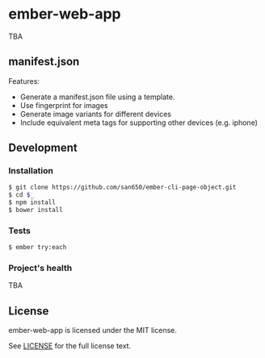 # ember-web-app

TBA

## manifest.json

Features:

* Generate a manifest.json file using a template.
* Use fingerprint for images
* Generate image variants for different devices
* Include equivalent meta tags for supporting other devices (e.g. iphone)

## Development

### Installation

```sh
$ git clone https://github.com/san650/ember-cli-page-object.git
$ cd $_
$ npm install
$ bower install
```

### Tests

```sh
$ ember try:each
```

### Project's health

TBA

## License

ember-web-app is licensed under the MIT license.

See [LICENSE](./LICENSE) for the full license text.
